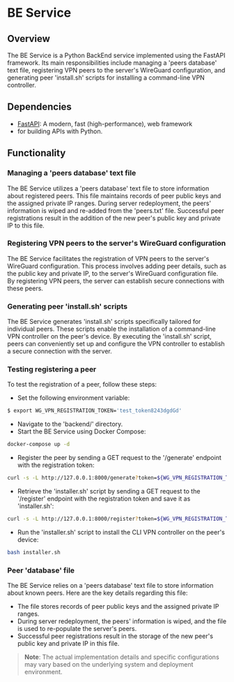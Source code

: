 # BE Service

## Overview

The BE Service is a Python BackEnd service implemented using the FastAPI framework.
Its main responsibilities include managing a 'peers database' text file, registering
VPN peers to the server's WireGuard configuration, and generating peer 'install.sh' scripts
for installing a command-line VPN controller.

## Dependencies

- [FastAPI](https://fastapi.tiangolo.com/):  A modern, fast (high-performance), web framework
- for building APIs with Python.

## Functionality

### Managing a 'peers database' text file

The BE Service utilizes a 'peers database' text file to store information about registered peers.
This file maintains records of peer public keys and the assigned private IP ranges.
During server redeployment, the peers' information is wiped and re-added from the 'peers.txt' file.
Successful peer registrations result in the addition of the new peer's public key and private IP to this file.

### Registering VPN peers to the server's WireGuard configuration

The BE Service facilitates the registration of VPN peers to the server's WireGuard configuration.
This process involves adding peer details, such as the public key and private IP,
to the server's WireGuard configuration file. By registering VPN peers, the server can establish
secure connections with these peers.

### Generating peer 'install.sh' scripts

The BE Service generates 'install.sh' scripts specifically tailored for individual peers.
These scripts enable the installation of a command-line VPN controller on the peer's device.
By executing the 'install.sh' script, peers can conveniently set up and configure the VPN controller
to establish a secure connection with the server.

### Testing registering a peer

To test the registration of a peer, follow these steps:

- Set the following environment variable:

```bash
$ export WG_VPN_REGISTRATION_TOKEN='test_token8243dgdGd'
```

- Navigate to the 'backend/' directory.
- Start the BE Service using Docker Compose:

```bash
docker-compose up -d
```

- Register the peer by sending a GET request to the '/generate' endpoint with the registration token:

```bash
curl -s -L http://127.0.0.1:8000/generate?token=${WG_VPN_REGISTRATION_TOKEN}
```

- Retrieve the 'installer.sh' script by sending a GET request to the '/register' endpoint with the registration token
  and save it as 'installer.sh':

```bash
curl -s -L http://127.0.0.1:8000/register?token=${WG_VPN_REGISTRATION_TOKEN} -o installer.sh
```

- Run the 'installer.sh' script to install the CLI VPN controller on the peer's device:

```bash
bash installer.sh 
```

### Peer 'database' file

The BE Service relies on a 'peers database' text file to store information about known peers.
Here are the key details regarding this file:

- The file stores records of peer public keys and the assigned private IP ranges.
- During server redeployment, the peers' information is wiped, and the file is used to re-populate the server's peers.
- Successful peer registrations result in the storage of the new peer's public key and private IP in this file.

> **Note**: The actual implementation details and specific configurations may vary based on the
> underlying system and deployment environment.
